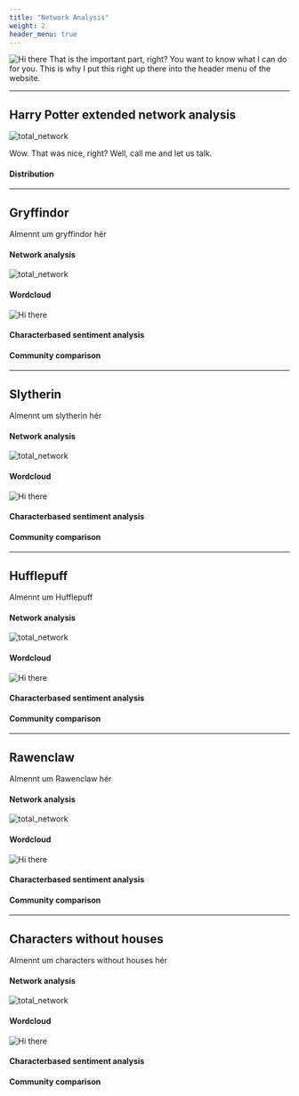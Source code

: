 ```yaml
---
title: "Network Analysis"
weight: 2
header_menu: true
---
```

![Hi there](images/Hogwarts_letter.jpg)
That is the important part, right? You want to know what I can do for you. This is why I put this right up there into the header menu of the website.

---

## Harry Potter extended network analysis


![total_network](images/plots_updated/total_network.png)







Wow. That was nice, right? Well, call me and let us talk.

#### Distribution


---

## Gryffindor
Almennt um gryffindor hér


#### Network analysis
![total_network](images/plots_updated/gryffindor_network.png)

#### Wordcloud

![Hi there](images/gryffindor_wordcloud.png)

#### Characterbased sentiment analysis

#### Community comparison


---

## Slytherin

Almennt um slytherin hér

#### Network analysis
![total_network](images/plots_updated/slytherin_network.png)

#### Wordcloud
![Hi there](images/slytherin_wordcloud.png)

#### Characterbased sentiment analysis

#### Community comparison

---

## Hufflepuff

Almennt um Hufflepuff

#### Network analysis
![total_network](images/plots_updated/hufflepuff_network.png)

#### Wordcloud
![Hi there](images/huffelpuff_wordcloud.png)

#### Characterbased sentiment analysis

#### Community comparison

---

## Rawenclaw

Almennt um Rawenclaw hér

#### Network analysis

![total_network](images/plots_updated/ravenclaw_network.png)

#### Wordcloud
![Hi there](images/rawenclaw_wordcloud.png)

#### Characterbased sentiment analysis

#### Community comparison

---

## Characters without houses
Almennt um characters without houses hér

#### Network analysis

![total_network](images/plots_updated/no_house_network.png)

#### Wordcloud
![Hi there](images/withoutHouses_wordcloud.png)

#### Characterbased sentiment analysis

#### Community comparison

